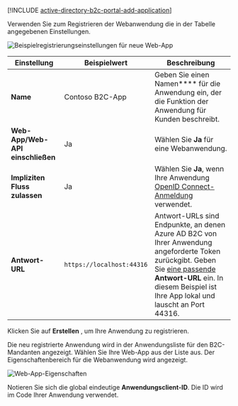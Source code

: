 [!INCLUDE [active-directory-b2c-portal-add-application](active-directory-b2c-portal-add-application.md)]

Verwenden Sie zum Registrieren der Webanwendung die in der Tabelle angegebenen Einstellungen.

![Beispielregistrierungseinstellungen für neue Web-App](./media/active-directory-b2c-register-web-app/b2c-new-app-settings.png)

| Einstellung      | Beispielwert  | Beschreibung                                        |
| ------------ | ------- | -------------------------------------------------- |
| **Name** | Contoso B2C-App | Geben Sie einen Namen**** für die Anwendung ein, der die Funktion der Anwendung für Kunden beschreibt. | 
| **Web-App/Web-API einschließen** | Ja | Wählen Sie **Ja** für eine Webanwendung. |
| **Impliziten Fluss zulassen** | Ja | Wählen Sie **Ja**, wenn Ihre Anwendung [OpenID Connect-Anmeldung](../articles/active-directory-b2c/active-directory-b2c-reference-oidc.md) verwendet. |
| **Antwort-URL** | `https://localhost:44316` | Antwort-URLs sind Endpunkte, an denen Azure AD B2C von Ihrer Anwendung angeforderte Token zurückgibt. Geben Sie [eine passende](../articles/active-directory-b2c/active-directory-b2c-app-registration.md#choosing-a-web-app-or-api-reply-url) **Antwort-URL** ein. In diesem Beispiel ist Ihre App lokal und lauscht an Port 44316. |

Klicken Sie auf **Erstellen** , um Ihre Anwendung zu registrieren.

Die neu registrierte Anwendung wird in der Anwendungsliste für den B2C-Mandanten angezeigt. Wählen Sie Ihre Web-App aus der Liste aus. Der Eigenschaftenbereich für die Webanwendung wird angezeigt.

![Web-App-Eigenschaften](./media/active-directory-b2c-register-web-app/b2c-web-app-properties.png)

Notieren Sie sich die global eindeutige **Anwendungsclient-ID**. Die ID wird im Code Ihrer Anwendung verwendet.